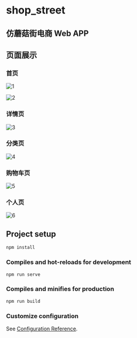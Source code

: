 # shop_street

## 仿蘑菇街电商 Web APP

## 页面展示

### 首页

![1](https://user-images.githubusercontent.com/50372203/92677039-72ae0b80-f355-11ea-9dc0-bcd9da29021c.png)

![2](https://user-images.githubusercontent.com/50372203/92677041-73df3880-f355-11ea-915c-28f8dca24b25.png)

### 详情页

![3](https://user-images.githubusercontent.com/50372203/92677081-86597200-f355-11ea-871a-295e490847a3.png)

### 分类页

![4](https://user-images.githubusercontent.com/50372203/92677104-95d8bb00-f355-11ea-8623-0cd60fe4967c.png)

### 购物车页

![5](https://user-images.githubusercontent.com/50372203/92677141-af7a0280-f355-11ea-9e6d-145865ee2f88.png)

### 个人页

![6](https://user-images.githubusercontent.com/50372203/92677165-bdc81e80-f355-11ea-99c9-f4b4dc63b11c.png)

## Project setup

```
npm install
```

### Compiles and hot-reloads for development

```
npm run serve
```

### Compiles and minifies for production

```
npm run build
```

### Customize configuration

See [Configuration Reference](https://cli.vuejs.org/config/).
